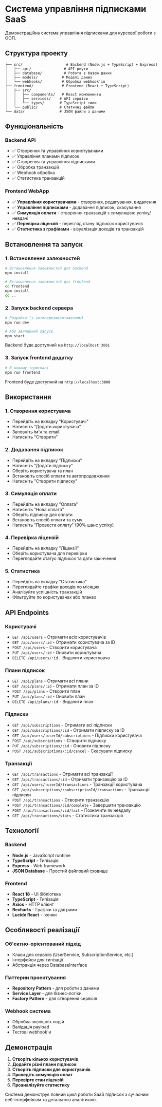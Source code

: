 # Система управління підписками SaaS

Демонстраційна система управління підписками для курсової роботи з ООП.

## Структура проекту

```
├── src/                    # Backend (Node.js + TypeScript + Express)
│   ├── api/               # API роути
│   ├── database/          # Робота з базою даних
│   ├── models/           # Моделі даних
│   └── webhooks/         # Обробка webhook'ів
├── frontend/             # Frontend (React + TypeScript)
│   ├── src/
│   │   ├── components/   # React компоненти
│   │   ├── services/    # API сервіси
│   │   └── types/       # TypeScript типи
│   └── public/          # Статичні файли
└── data/                # JSON файли з даними
```

## Функціональність

### Backend API

- ✅ Створення та управління користувачами
- ✅ Управління планами підписок
- ✅ Створення та управління підписками
- ✅ Обробка транзакцій
- ✅ Webhook обробка
- ✅ Статистика транзакцій

### Frontend WebApp

- ✅ **Управління користувачами** - створення, редагування, видалення
- ✅ **Управління підписками** - додавання підписок, скасування
- ✅ **Симуляція оплати** - створення транзакцій з симуляцією успіху/невдачі
- ✅ **Перевірка ліцензій** - перегляд стану підписок користувачів
- ✅ **Статистика з графіками** - візуалізація доходів та транзакцій

## Встановлення та запуск

### 1. Встановлення залежностей

```bash
# Встановлення залежностей для backend
npm install

# Встановлення залежностей для frontend
cd frontend
npm install
cd ..
```

### 2. Запуск backend сервера

```bash
# Розробка (з автоперезавантаженням)
npm run dev

# Або звичайний запуск
npm start
```

Backend буде доступний на `http://localhost:3001`

### 3. Запуск frontend додатку

```bash
# В новому терміналі
npm run frontend
```

Frontend буде доступний на `http://localhost:3000`

## Використання

### 1. Створення користувача

- Перейдіть на вкладку "Користувачі"
- Натисніть "Додати користувача"
- Заповніть ім'я та email
- Натисніть "Створити"

### 2. Додавання підписок

- Перейдіть на вкладку "Підписки"
- Натисніть "Додати підписку"
- Оберіть користувача та план
- Встановіть спосіб оплати та автопродовження
- Натисніть "Створити підписку"

### 3. Симуляція оплати

- Перейдіть на вкладку "Оплата"
- Натисніть "Нова оплата"
- Оберіть підписку для оплати
- Встановіть спосіб оплати та суму
- Натисніть "Провести оплату" (90% шанс успіху)

### 4. Перевірка ліцензій

- Перейдіть на вкладку "Ліцензії"
- Оберіть користувача для перевірки
- Переглядайте статус підписок та дати закінчення

### 5. Статистика

- Перейдіть на вкладку "Статистика"
- Переглядайте графіки доходів по місяцях
- Аналізуйте успішність транзакцій
- Фільтруйте по користувачах або планах

## API Endpoints

### Користувачі

- `GET /api/users` - Отримати всіх користувачів
- `GET /api/users/:id` - Отримати користувача за ID
- `POST /api/users` - Створити користувача
- `PUT /api/users/:id` - Оновити користувача
- `DELETE /api/users/:id` - Видалити користувача

### Плани підписок

- `GET /api/plans` - Отримати всі плани
- `GET /api/plans/:id` - Отримати план за ID
- `POST /api/plans` - Створити план
- `PUT /api/plans/:id` - Оновити план
- `DELETE /api/plans/:id` - Видалити план

### Підписки

- `GET /api/subscriptions` - Отримати всі підписки
- `GET /api/subscriptions/:id` - Отримати підписку за ID
- `GET /api/users/:userId/subscriptions` - Підписки користувача
- `POST /api/subscriptions` - Створити підписку
- `PUT /api/subscriptions/:id` - Оновити підписку
- `POST /api/subscriptions/:id/cancel` - Скасувати підписку

### Транзакції

- `GET /api/transactions` - Отримати всі транзакції
- `GET /api/transactions/:id` - Отримати транзакцію за ID
- `GET /api/users/:userId/transactions` - Транзакції користувача
- `GET /api/subscriptions/:subscriptionId/transactions` - Транзакції підписки
- `POST /api/transactions` - Створити транзакцію
- `POST /api/transactions/:id/complete` - Завершити транзакцію
- `POST /api/transactions/:id/fail` - Позначити як невдалу
- `GET /api/transactions/stats` - Статистика транзакцій

## Технології

### Backend

- **Node.js** - JavaScript runtime
- **TypeScript** - Типізація
- **Express** - Web framework
- **JSON Database** - Простий файловий сховище

### Frontend

- **React 18** - UI бібліотека
- **TypeScript** - Типізація
- **Axios** - HTTP клієнт
- **Recharts** - Графіки та діаграми
- **Lucide React** - Іконки

## Особливості реалізації

### Об'єктно-орієнтований підхід

- Класи для сервісів (UserService, SubscriptionService, etc.)
- Інтерфейси для типізації
- Абстракція через DatabaseInterface

### Паттерни проектування

- **Repository Pattern** - для роботи з даними
- **Service Layer** - для бізнес-логіки
- **Factory Pattern** - для створення сервісів

### Webhook система

- Обробка зовнішніх подій
- Валідація payload
- Тестові webhook'и

## Демонстрація

1. **Створіть кількох користувачів**
2. **Додайте різні плани підписок**
3. **Створіть підписки для користувачів**
4. **Проведіть симуляцію оплат**
5. **Перевірте стан ліцензій**
6. **Проаналізуйте статистику**

Система демонструє повний цикл роботи SaaS підписок з сучасним веб-інтерфейсом та детальною аналітикою.
